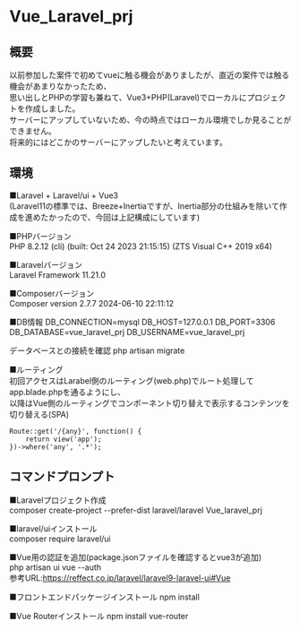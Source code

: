 # Vue_Laravel_prj


## 概要
以前参加した案件で初めてvueに触る機会がありましたが、直近の案件では触る機会があまりなかったため、  
思い出しとPHPの学習も兼ねて、Vue3+PHP(Laravel)でローカルにプロジェクトを作成しました。  
サーバーにアップしていないため、今の時点ではローカル環境でしか見ることができません。  
将来的にはどこかのサーバーにアップしたいと考えています。


## 環境
■Laravel + Laravel/ui + Vue3  
(Laravel11の標準では、Breeze+Inertiaですが、Inertia部分の仕組みを除いて作成を進めたかったので、今回は上記構成にしています)

■PHPバージョン  
PHP 8.2.12 (cli) (built: Oct 24 2023 21:15:15) (ZTS Visual C++ 2019 x64)

■Laravelバージョン  
Laravel Framework 11.21.0

■Composerバージョン  
Composer version 2.7.7 2024-06-10 22:11:12  

■DB情報
DB_CONNECTION=mysql
DB_HOST=127.0.0.1
DB_PORT=3306
DB_DATABASE=vue_laravel_prj
DB_USERNAME=vue_laravel_prj

データベースとの接続を確認
php artisan migrate

■ルーティング  
初回アクセスはLarabel側のルーティング(web.php)でルート処理してapp.blade.phpを通るようにし、  
以降はVue側のルーティングでコンポーネント切り替えで表示するコンテンツを切り替える(SPA)
```
Route::get('/{any}', function() {
    return view('app');
})->where('any', '.*');
```

## コマンドプロンプト
■Laravelプロジェクト作成  
composer create-project --prefer-dist laravel/laravel Vue_laravel_prj

■laravel/uiインストール  
composer require laravel/ui

■Vue用の認証を追加(package.jsonファイルを確認するとvue3が追加)  
php artisan ui vue --auth  
参考URL:https://reffect.co.jp/laravel/laravel9-laravel-ui#Vue

■フロントエンドパッケージインストール
npm install

■Vue Routerインストール
npm install vue-router

